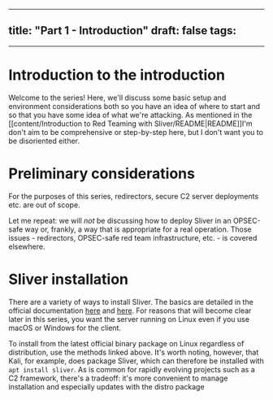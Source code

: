 
---
title: "Part 1 - Introduction"
draft: false
tags:
  - 
---
 
# Introduction to the introduction

Welcome to the series! Here, we'll discuss some basic setup and environment considerations both so you have an idea of where to start and so that you have some idea of what we're attacking. As mentioned in the [[content/Introduction to Red Teaming with Sliver/README|README]]I'm don't aim to be comprehensive or step-by-step here, but I don't want you to be disoriented either.

# Preliminary considerations

For the purposes of this series, redirectors, secure C2 server deployments etc. are out of scope. 

Let me repeat: we will *not* be discussing how to deploy Sliver in an OPSEC-safe way or, frankly, a way that is appropriate for a real operation. Those issues - redirectors, OPSEC-safe red team infrastructure, etc. - is covered elsewhere.

# Sliver installation

There are a variety of ways to install Sliver. The basics are detailed in the official documentation [here](https://sliver.sh/docs?name=Getting+Started) and [here](https://sliver.sh/docs?name=Linux+Install+Script). For reasons that will become clear later in this series, you want the server running on Linux even if you use macOS or Windows for the client.

To install from the latest official binary package on Linux regardless of distribution, use the methods linked above. It's worth noting, however, that Kali, for example, does package Sliver, which can therefore be installed with `apt install sliver`. As is common for rapidly evolving projects such as a C2 framework, there's a tradeoff: it's more convenient to manage installation and especially updates with the distro package 
